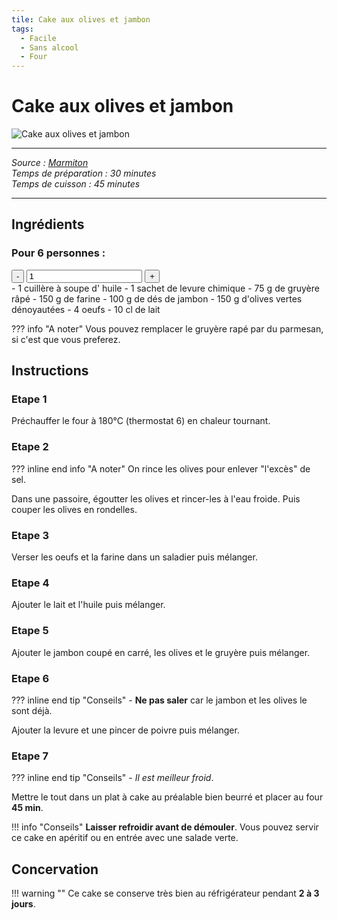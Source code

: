 ```yaml
---
tile: Cake aux olives et jambon
tags:
  - Facile
  - Sans alcool
  - Four
---
```


# Cake aux olives et jambon

![Cake aux olives et jambon](https://s3-eu-west-1.amazonaws.com/images-ca-1-0-1-eu/recipe_photos/original/227539/Cake-olives-jambon2.jpg)

***
*Source : [Marmiton](https://www.marmiton.org/recettes/recette_cake-sale-au-jambon-et-aux-olives_18876.aspx)* <br>
*Temps de préparation : 30 minutes* <br>
*Temps de cuisson : 45 minutes*
***

## Ingrédients

### Pour 6 personnes :

<div class="people-adjustment">
  <button class="adjust-button minus">-</button>
  <input type="number" id="num-people" value="1" min="1">
  <button class="adjust-button plus">+</button>
</div>

<div class="grid cards" markdown>
- <span class="ingredient" data-base-quantity="1" data-unit="">1</span> cuillère à soupe d' huile
- <span class="ingredient" data-base-quantity="1" data-unit="">1</span> sachet de levure chimique
- <span class="ingredient" data-base-quantity="75" data-unit="">75</span> g de gruyère râpé
- <span class="ingredient" data-base-quantity="150" data-unit="">150</span> g de farine
- <span class="ingredient" data-base-quantity="100" data-unit="">100</span> g de dés de jambon
- <span class="ingredient" data-base-quantity="150" data-unit="">150</span> g d'olives vertes dénoyautées
- <span class="ingredient" data-base-quantity="4" data-unit="">4</span> oeufs
- <span class="ingredient" data-base-quantity="10" data-unit="">10</span> cl de lait
</div>

??? info "A noter"
    Vous pouvez remplacer le gruyère rapé par du parmesan, si c'est que vous preferez.

## Instructions

### Etape 1 
Préchauffer le four à 180°C (thermostat 6) en chaleur tournant.

### Etape 2

??? inline end info "A noter"
    On rince les olives pour enlever "l'excès" de sel.

Dans une passoire, égoutter les olives et rincer-les à l'eau froide. Puis couper les olives en rondelles.

### Etape 3
Verser les oeufs et la farine dans un saladier puis mélanger.

### Etape 4
Ajouter le lait et l'huile puis mélanger.

### Etape 5
Ajouter le jambon coupé en carré, les olives et le gruyère puis mélanger.

### Etape 6

??? inline end tip "Conseils"
    - **Ne pas saler** car le jambon et les olives le sont déjà.

Ajouter la levure et une pincer de poivre puis mélanger.

### Etape 7

??? inline end tip "Conseils"
    - *Il est meilleur froid*.

Mettre le tout dans un plat à cake au préalable bien beurré et placer au four **45 min**.

!!! info "Conseils"
    **Laisser refroidir avant de démouler**. Vous pouvez servir ce cake en apéritif ou en entrée avec une salade verte.

## Concervation

!!! warning ""
    Ce cake se conserve très bien au réfrigérateur pendant **2 à 3 jours**.